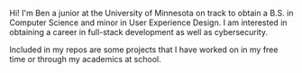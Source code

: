 Hi! I'm Ben a junior at the University of Minnesota on track to obtain a B.S. in Computer Science and minor in User Experience Design. I am interested in obtaining a career in full-stack development as well as cybersecurity. 

Included in my repos are some projects that I have worked on in my free time or through my academics at school. 
